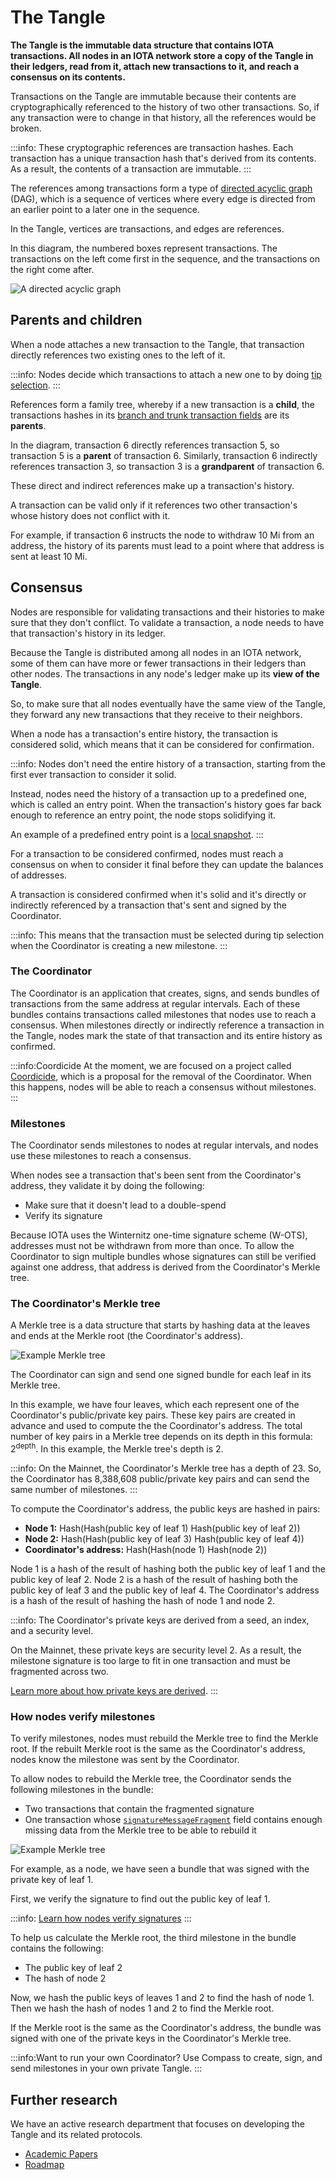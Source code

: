 # The Tangle

**The Tangle is the immutable data structure that contains IOTA transactions. All nodes in an IOTA network store a copy of the Tangle in their ledgers, read from it, attach new transactions to it, and reach a consensus on its contents.**

Transactions on the Tangle are immutable because their contents are cryptographically referenced to the history of two other transactions. So, if any transaction were to change in that history, all the references would be broken.

:::info:
These cryptographic references are transaction hashes. Each transaction has a unique transaction hash that's derived from its contents. As a result, the contents of a transaction are immutable.
:::

The references among transactions form a type of [directed acyclic graph](https://en.wikipedia.org/wiki/Directed_acyclic_graph) (DAG), which is a sequence of vertices where every edge is directed from an earlier point to a later one in the sequence.

In the Tangle, vertices are transactions, and edges are references.

In this diagram, the numbered boxes represent transactions. The transactions on the left come first in the sequence, and the transactions on the right come after.

![A directed acyclic graph](../images/dag.png)

## Parents and children

When a node attaches a new transaction to the Tangle, that transaction directly references two existing ones to the left of it.

:::info:
Nodes decide which transactions to attach a new one to by doing [tip selection](root://node-software/0.1/iri/concepts/tip-selection.md).
:::

References form a family tree, whereby if a new transaction is a **child**, the transactions hashes in its [branch and trunk transaction fields](../references/structure-of-a-transaction.md) are its **parents**.

In the diagram, transaction 6 directly references transaction 5, so transaction 5 is a **parent** of transaction 6. Similarly, transaction 6 indirectly references transaction 3, so transaction 3 is a **grandparent** of transaction 6.

These direct and indirect references make up a transaction's history.

A transaction can be valid only if it references two other transaction's whose history does not conflict with it.

For example, if transaction 6 instructs the node to withdraw 10 Mi from an address, the history of its parents must lead to a point where that address is sent at least 10 Mi.

## Consensus

Nodes are responsible for validating transactions and their histories to make sure that they don't conflict. To validate a transaction, a node needs to have that transaction's history in its ledger.

Because the Tangle is distributed among all nodes in an IOTA network, some of them can have more or fewer transactions in their ledgers than other nodes. The transactions in any node's ledger make up its **view of the Tangle**.

So, to make sure that all nodes eventually have the same view of the Tangle, they forward any new transactions that they receive to their neighbors.

When a node has a transaction's entire history, the transaction is considered solid, which means that it can be considered for confirmation.

:::info:
Nodes don't need the entire history of a transaction, starting from the first ever transaction to consider it solid.

Instead, nodes need the history of a transaction up to a predefined one, which is called an entry point. When the transaction's history goes far back enough to reference an entry point, the node stops solidifying it.

An example of a predefined entry point is a [local snapshot](root://node-software/0.1/iri/concepts/local-snapshot.md).
:::

For a transaction to be considered confirmed, nodes must reach a consensus on when to consider it final before they can update the balances of addresses.

A transaction is considered confirmed when it's solid and it's directly or indirectly referenced by a transaction that's sent and signed by the Coordinator.

:::info:
This means that the transaction must be selected during tip selection when the Coordinator is creating a new milestone.
:::

### The Coordinator

The Coordinator is an application that creates, signs, and sends bundles of transactions from the same address at regular intervals. Each of these bundles contains transactions called milestones that nodes use to reach a consensus. When milestones directly or indirectly reference a transaction in the Tangle, nodes mark the state of that transaction and its entire history as confirmed.

:::info:Coordicide
At the moment, we are focused on a project called [Coordicide](https://coordicide.iota.org/), which is a proposal for the removal of the Coordinator. When this happens, nodes will be able to reach a consensus without milestones.
:::

### Milestones

The Coordinator sends milestones to nodes at regular intervals, and nodes use these milestones to reach a consensus. 

When nodes see a transaction that's been sent from the Coordinator's address, they validate it by doing the following:

* Make sure that it doesn't lead to a double-spend
* Verify its signature

Because IOTA uses the Winternitz one-time signature scheme (W-OTS), addresses must not be withdrawn from more than once. To allow the Coordinator to sign multiple bundles whose signatures can still be verified against one address, that address is derived from the Coordinator's Merkle tree.

### The Coordinator's Merkle tree

A Merkle tree is a data structure that starts by hashing data at the leaves and ends at the Merkle root (the Coordinator's address).

![Example Merkle tree](../images/merkle-tree-example.png)

The Coordinator can sign and send one signed bundle for each leaf in its Merkle tree.

In this example, we have four leaves, which each represent one of the Coordinator's public/private key pairs. These key pairs are created in advance and used to compute the the Coordinator's address. The total number of key pairs in a Merkle tree depends on its depth in this formula: 2<sup>depth</sup>. In this example, the Merkle tree's depth is 2.

:::info:
On the Mainnet, the Coordinator's Merkle tree has a depth of 23. So, the Coordinator has 8,388,608 public/private key pairs and can send the same number of milestones.
:::

To compute the Coordinator's address, the public keys are hashed in pairs:

* **Node 1:** Hash(Hash(public key of leaf 1) Hash(public key of leaf 2))
* **Node 2:** Hash(Hash(public key of leaf 3) Hash(public key of leaf 4))
* **Coordinator's address:** Hash(Hash(node 1) Hash(node 2))

Node 1 is a hash of the result of hashing both the public key of leaf 1 and the public key of leaf 2. Node 2 is a hash of the result of hashing both the public key of leaf 3 and the public key of leaf 4. The Coordinator's address is a hash of the result of hashing the hash of node 1 and node 2.

:::info:
The Coordinator's private keys are derived from a seed, an index, and a security level.

On the Mainnet, these private keys are security level 2. As a result, the milestone signature is too large to fit in one transaction and must be fragmented across two.

[Learn more about how private keys are derived](root://dev-essentials/0.1/concepts/addresses-and-signatures.md).
:::

### How nodes verify milestones

To verify milestones, nodes must rebuild the Merkle tree to find the Merkle root. If the rebuilt Merkle root is the same as the Coordinator's address, nodes know the milestone was sent by the Coordinator.

To allow nodes to rebuild the Merkle tree, the Coordinator sends the following milestones in the bundle:

* Two transactions that contain the fragmented signature
* One transaction whose [`signatureMessageFragment`](root://dev-essentials/0.1/references/structure-of-a-transaction.md) field contains enough missing data from the Merkle tree to be able to rebuild it

![Example Merkle tree](../images/merkle-tree-example.png)

For example, as a node, we have seen a bundle that was signed with the private key of leaf 1.

First, we verify the signature to find out the public key of leaf 1.

:::info:
[Learn how nodes verify signatures](root://dev-essentials/0.1/concepts/addresses-and-signatures.md#how-nodes-verify-signatures)
:::

To help us calculate the Merkle root, the third milestone in the bundle contains the following:

* The public key of leaf 2
* The hash of node 2

Now, we hash the public keys of leaves 1 and 2 to find the hash of node 1. Then we hash the hash of nodes 1 and 2 to find the Merkle root.

If the Merkle root is the same as the Coordinator's address, the bundle was signed with one of the private keys in the Coordinator's Merkle tree.

:::info:Want to run your own Coordinator?
Use Compass to create, sign, and send milestones in your own private Tangle.
:::

## Further research

We have an active research department that focuses on developing the Tangle and its related protocols.

* [Academic Papers](https://www.iota.org/research/academic-papers)
* [Roadmap](https://www.iota.org/research/roadmap)
